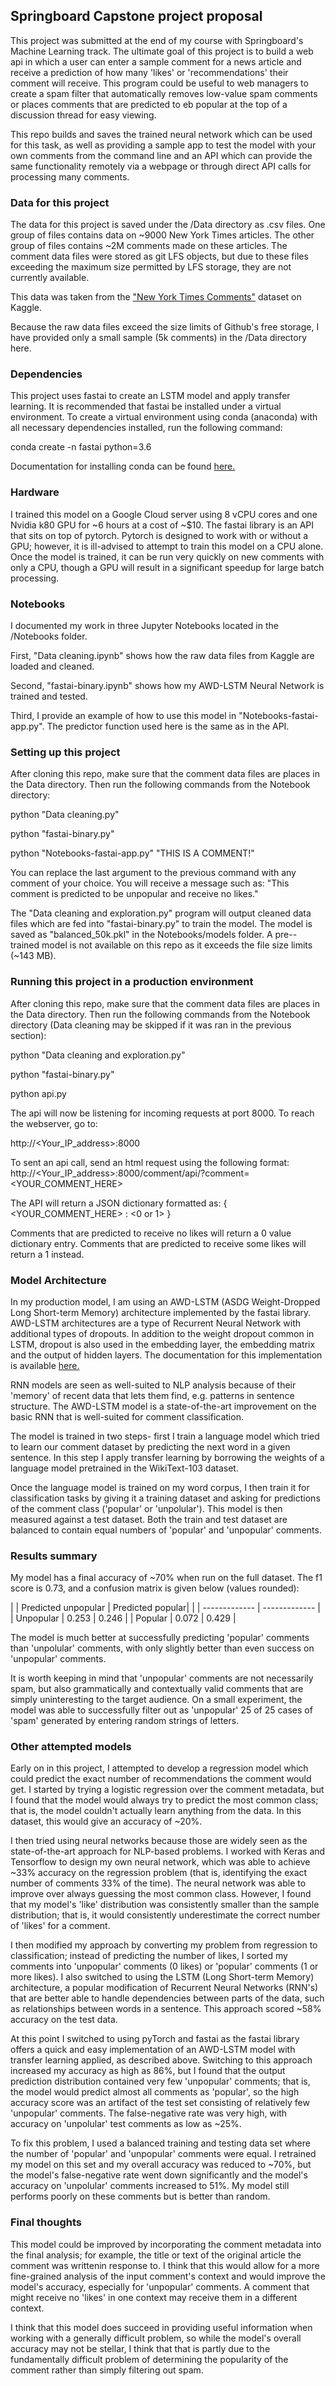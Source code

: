 ## Springboard Capstone project proposal ###

This project was submitted at the end of my course with Springboard's Machine Learning track. The ultimate goal of this project is to build a web api in which a user can enter a sample comment for a news article and receive a prediction of how many 'likes' or 'recommendations' their comment will receive. This program could be useful to web managers to create a spam filter that automatically removes low-value spam comments or places comments that are predicted to eb popular at the top of a discussion thread for easy viewing. 

This repo builds and saves the trained neural network which can be used for this task, as well as providing a sample app to test the model with your own comments from the command line and an API which can provide the same functionality remotely via a webpage or through direct API calls for processing many comments.

### Data for this project ###

The data for this project is saved under the /Data directory as .csv files. One group of files contains data on ~9000 New York Times articles. The other group of files  contains ~2M comments made on these articles. The comment data files were stored as git LFS objects, but due to these files exceeding the maximum size permitted by LFS storage, they are not currently available.

This data was taken from the ["New York Times Comments"](https://www.kaggle.com/aashita/nyt-comments "New York Times Comments") dataset on Kaggle.

Because the raw data files exceed the size limits of Github's free storage, I have provided only a small sample (5k comments) in the /Data directory here.

### Dependencies ###

This project uses fastai to create an LSTM model and apply transfer learning. It is recommended that fastai be installed under a virtual environment. To create a virtual environment using conda (anaconda) with all necessary dependencies installed, run the following command:

conda create -n fastai python=3.6

Documentation for installing conda can be found [here.](https://docs.anaconda.com/anaconda/install/)

### Hardware ###

I trained this model on a Google Cloud server using 8 vCPU cores and one Nvidia k80 GPU for ~6 hours at a cost of ~$10. The fastai library is an API that sits on top of pytorch. Pytorch is designed to work with or without a GPU; however, it is ill-advised to attempt to train this model on a CPU alone. Once the model is trained, it can be run very quickly on new comments with only a CPU, though a GPU will result in a significant speedup for large batch processing.

### Notebooks ###

I documented my work in three Jupyter Notebooks located in the /Notebooks folder. 

First, "Data cleaning.ipynb" shows how the raw data files from Kaggle are loaded and cleaned.

Second, "fastai-binary.ipynb" shows how my AWD-LSTM Neural Network is trained and tested.

Third, I provide an example of how to use this model in "Notebooks-fastai-app.py". The predictor function used here is the same as in the API.

### Setting up this project ###

After cloning this repo, make sure that the comment data files are places in the Data directory. Then run the following commands from the Notebook directory:

python "Data cleaning.py"

python "fastai-binary.py"

python "Notebooks-fastai-app.py" "THIS IS A COMMENT!"

You can replace the last argument to the previous command with any comment of your choice. You will receive a message such as: "This comment is predicted to be unpopular and receive no likes."

The "Data cleaning and exploration.py" program will output cleaned data files which are fed into "fastai-binary.py" to train the model. The model is saved as "balanced_50k.pkl" in the Notebooks/models folder. A pre--trained model is not available on this repo as it exceeds the file size limits (~143 MB).

### Running this project in a production environment ###

After cloning this repo, make sure that the comment data files are places in the Data directory. Then run the following commands from the Notebook directory (Data cleaning may be skipped if it was ran in the previous section):

python "Data cleaning and exploration.py"

python "fastai-binary.py"

python api.py

The api will now be listening for incoming requests at port 8000. To reach the webserver, go to:

http://<Your_IP_address>:8000

To sent an api call, send an html request using the following format: http://<Your_IP_address>:8000/comment/api/?comment=<YOUR_COMMENT_HERE>

The API will return a JSON dictionary formatted as: { <YOUR_COMMENT_HERE> : <0 or 1> }

Comments that are predicted to receive no likes will return a 0 value dictionary entry. Comments that are predicted to receive some likes will return a 1 instead.

### Model Architecture ###

In my production model, I am using an AWD-LSTM (ASDG Weight-Dropped Long Short-term Memory) architecture implemented by the fastai library. AWD-LSTM architectures are a type of Recurrent Neural Network with additional types of dropouts. In addition to the weight dropout common in LSTM, dropout is also used in the embedding layer, the embedding matrix and the output of hidden layers. The documentation for this implementation is available [here.](https://docs.fast.ai/text.models.html)

RNN models are seen as well-suited to NLP analysis because of their 'memory' of recent data that lets them find, e.g. patterns in sentence structure. The AWD-LSTM model is a state-of-the-art improvement on the basic RNN that is well-suited for comment classification.

The model is trained in two steps- first I train a language model which tried to learn our comment dataset by predicting the next word in a given sentence. In this step I apply transfer learning by borrowing the weights of a language model pretrained in the WikiText-103 dataset.

Once the language model is trained on my word corpus, I then train it for classification tasks by giving it a training dataset and asking for predictions of the comment class ('popular' or 'unpolular'). This model is then measured against a test dataset. Both the train and test dataset are balanced to contain equal numbers of 'popular' and 'unpopular' comments.

### Results summary ###

My model has a final accuracy of ~70% when run on the full dataset. The f1 score is 0.73, and a confusion matrix is given below (values rounded):

|            | Predicted unpopular  | Predicted popular|
|            | -------------        | -------------    |
|  Unpopular |      0.253           |     0.246        |
|  Popular   |      0.072           |     0.429        |

The model is much better at successfully predicting 'popular' comments than 'unpolular' comments, with only slightly better than even success on 'unpopular' comments. 

It is worth keeping in mind that 'unpopular' comments are not necessarily spam, but also grammatically and contextually valid comments that are simply uninteresting to the target audience. On a small experiment, the model was able to successfully filter out as 'unpopular' 25 of 25 cases of 'spam' generated by entering random strings of letters.

### Other attempted models ###

Early on in this project, I attempted to develop a regression model which could predict the exact number of recommendations the comment would get. I started by trying a logistic regression over the comment metadata, but I found that the model would always try to predict the most common class; that is, the model couldn't actually learn anything from the data. In this dataset, this would give an accuracy of ~20%.

I then tried using neural networks because those are widely seen as the state-of-the-art approach for NLP-based problems. I worked with Keras and Tensorflow to design my own neural network, which was able to achieve ~33% accuracy on the regression problem (that is, identifying the exact number of comments 33% of the time). The neural network was able to improve over always guessing the most common class. However, I found that my model's 'like' distribution was consistently smaller than the sample distribution; that is, it would consistently underestimate the correct number of 'likes' for a comment.

I then modified my approach by converting my problem from regression to classification; instead of predicting the number of likes, I sorted my comments into 'unpopular' comments (0 likes) or 'popular' comments (1 or more likes). I also switched to using the LSTM (Long Short-term Memory) architecture, a popular modification of Recurrent Neural Networks (RNN's) that are better able to handle dependencies between parts of the data, such as relationships between words in a sentence. This approach scored ~58% accuracy on the test data.

At this point I switched to using pyTorch and fastai as the fastai library offers a quick and easy implementation of an AWD-LSTM model with transfer learning applied, as described above. Switching to this approach increased my accuracy as high as 86%, but I found that the output prediction distribution contained very few 'unpopular' comments; that is, the model would predict almost all comments as 'popular', so the high accuracy score was an artifact of the test set consisting of relatively few 'unpopular' comments. The false-negative rate was very high, with accuracy on 'unpolular' test comments as low as ~25%.

To fix this problem, I used a balanced training and testing data set where the number of 'popular' and 'unpopular' comments were equal. I retrained my model on this set and my overall accuracy was reduced to ~70%, but the model's false-negative rate went down significantly and the model's accuracy on 'unpolular' comments increased to 51%. My model still performs poorly on these comments but is better than random.


### Final thoughts ###

This model could be improved by incorporating the comment metadata into the final analysis; for example, the title or text of the original article the comment was writtenin response to. I think that this would allow for a more fine-grained analysis of the input comment's context and would improve the model's accuracy, especially for 'unpopular' comments. A comment that might receive no 'likes' in one context may receive them in a different context.

I think that this model does succeed in providing useful information when working with a generally difficult problem, so while the model's overall accuracy may not be stellar, I think that that is partly due to the fundamentally difficult problem of determining the popularity of the comment rather than simply filtering out spam.
